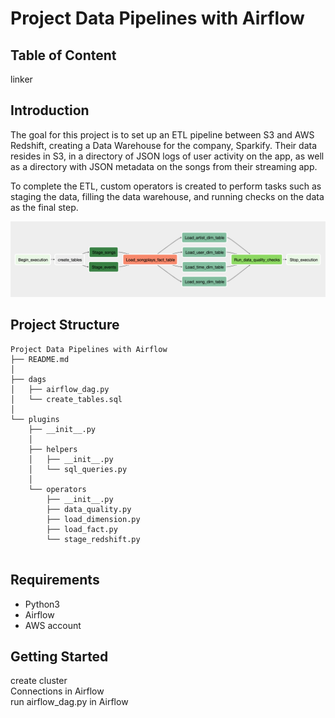 
# Project Data Pipelines with Airflow


## Table of Content
linker


## Introduction
The goal for this project is to set up an ETL pipeline between
S3 and AWS Redshift, creating a Data Warehouse for the company, Sparkify. Their data resides in S3, in a directory of JSON logs of user activity on the app, as well as a directory with JSON metadata on the songs from their streaming app.

To complete the ETL, custom operators is created to perform tasks such as staging the data, filling the data warehouse, and running checks on the data as the final step.

![Dag in Airflow](img/ETL.png)


## Project Structure

```
Project Data Pipelines with Airflow
├── README.md
│       
├── dags
│   ├── airflow_dag.py
│   └── create_tables.sql           
│
└── plugins            
    ├── __init__.py    
    │
    ├── helpers
    │   ├── __init__.py
    │   └── sql_queries.py
    │
    └── operators
        ├── __init__.py
        ├── data_quality.py
        ├── load_dimension.py
        ├── load_fact.py
        └── stage_redshift.py


```




## Requirements
* Python3
* Airflow
* AWS account

## Getting Started
create cluster  
Connections in Airflow  
run airflow_dag.py in Airflow
